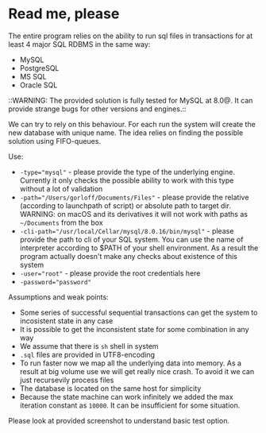 #  Read me, please

The entire program relies on the ability to run sql files in transactions for at least 4 major SQL RDBMS in the same way:
- MySQL
- PostgreSQL
- MS SQL
- Oracle SQL

::WARNING: The provided solution is fully tested for MySQL at 8.0@. It can provide strange bugs for other versions and engines.::

We can try to rely on this behaviour.
For each run the system will create the new database with unique name.
The idea relies on finding the possible solution using FIFO-queues.

Use:
* `-type="mysql"` - please provide the type of the underlying engine. Currently it only checks the possible ability to work with this type without a lot of validation
* `-path="/Users/gorloff/Documents/Files"` - please provide the relative (according to launchpath of script) or absolute path to target dir. WARNING: on macOS and its derivatives it will not work with paths as `~/Documents` from the box
* `-cli-path="/usr/local/Cellar/mysql/8.0.16/bin/mysql"` - please provide the path to cli of your SQL system. You can use the name of interpreter according to $PATH of your shell environment. As a result the program actually doesn't make any checks about existence of this system
* `-user="root"` - please provide the root credentials here
* `-password="password"`

Assumptions and weak points:
- Some series of successful sequential transactions can get the system to incosistent state in any case
- It is possible to get the inconsistent state for some combination in any way
- We assume that there is `sh` shell in system
- `.sql` files are provided in UTF8-encoding
- To run faster now we map all the underlying data into memory. As a result at big volume use we will get really nice crash. To avoid it we can just recursevily process files
- The database is located on the same host for simplicity
- Because the state machine can work infinitely we added the max iteration constant as `10000`. It can be insufficient for some situation.

Please look at provided screenshot to understand basic test option.
